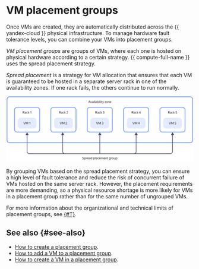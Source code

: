 # VM placement groups

Once VMs are created, they are automatically distributed across the {{ yandex-cloud }} physical infrastructure. To manage hardware fault tolerance levels, you can combine your VMs into placement groups.

_VM placement groups_ are groups of VMs, where each one is hosted on physical hardware according to a certain strategy. {{ compute-full-name }} uses the spread placement strategy.

_Spread placement_ is a strategy for VM allocation that ensures that each VM is guaranteed to be hosted in a separate server rack in one of the availability zones. If one rack fails, the others continue to run normally.

![placement-groups-vm-spread](../../_assets/compute/placement-groups-vm-spread.svg)

By grouping VMs based on the spread placement strategy, you can ensure a high level of fault tolerance and reduce the risk of concurrent failure of VMs hosted on the same server rack. However, the placement requirements are more demanding, so a physical resource shortage is more likely for VMs in a placement group rather than for the same number of ungrouped VMs.

For more information about the organizational and technical limits of placement groups, see [{#T}](../concepts/limits.md).

## See also {#see-also}

* [How to create a placement group](../operations/placement-groups/create.md).
* [How to add a VM to a placement group](../operations/placement-groups/add-vm.md).
* [How to create a VM in a placement group](../operations/placement-groups/create-vm-in-pg.md).